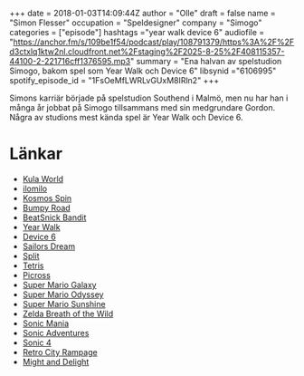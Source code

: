 +++
date = 2018-01-03T14:09:44Z
author = "Olle"
draft = false
name = "Simon Flesser"
occupation = "Speldesigner"
company = "Simogo"
categories = ["episode"]
hashtags ="year walk device 6"
audiofile = "https://anchor.fm/s/109be1f54/podcast/play/108791379/https%3A%2F%2Fd3ctxlq1ktw2nl.cloudfront.net%2Fstaging%2F2025-8-25%2F408115357-44100-2-221716cff1376595.mp3"
summary = "Ena halvan av spelstudion Simogo, bakom spel som Year Walk och Device 6"
libsynid ="6106995"
spotify_episode_id = "1FsOeMfLWRLvGUxM8IRln2"
+++

Simons karriär började på spelstudion Southend i Malmö, men nu har han i många år jobbat på Simogo tillsammans med sin medgrundare Gordon. Några av studions mest kända spel är Year Walk och Device 6.

# Länkar
* [Kula World](https://www.youtube.com/watch?v=Ol1usmZs9r8)
* [ilomilo](https://www.youtube.com/watch?v=wpXWyWj2p04)
* [Kosmos Spin](http://simogo.com/work/kosmo-spin/)
* [Bumpy Road](http://simogo.com/work/bumpy-road/)
* [BeatSnick Bandit](http://simogo.com/work/beat-sneak-bandit/)
* [Year Walk](http://simogo.com/work/year-walk-ios/)
* [Device 6](http://simogo.com/work/device-6/)
* [Sailors Dream](http://simogo.com/work/the-sailors-dream/)
* [Split](http://simogo.com/work/spl-t/)
* [Tetris](https://www.youtube.com/watch?v=NmCCQxVBfyM)
* [Picross](https://www.youtube.com/watch?v=ph0ADToB-1c)
* [Super Mario Galaxy](https://www.youtube.com/watch?v=rmN8DHZYNCg)
* [Super Mario Odyssey](https://www.youtube.com/watch?v=wGQHQc_3ycE)
* [Super Mario Sunshine](https://www.youtube.com/watch?v=arvnhNPUrl0)
* [Zelda Breath of the Wild](https://www.youtube.com/watch?v=zw47_q9wbBE)
* [Sonic Mania](https://www.youtube.com/watch?v=VYQNnrccbj8)
* [Sonic Adventures](https://www.youtube.com/watch?v=urjVjB97QrY)
* [Sonic 4](https://www.youtube.com/watch?v=lCYbmTL_fTM)
* [Retro City Rampage](https://www.youtube.com/watch?v=8pW3e7x2T3U)
* [Might and Delight](http://mightanddelight.com/)
